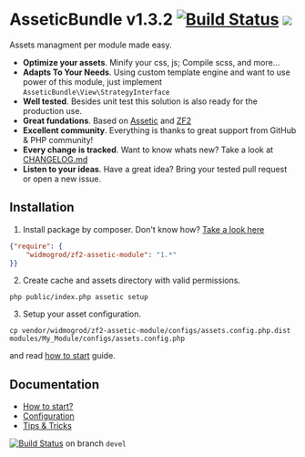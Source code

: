 # AsseticBundle v1.3.2 [![Build Status](https://travis-ci.org/widmogrod/zf2-assetic-module.png?branch=master)](https://travis-ci.org/widmogrod/zf2-assetic-module) [![](http://stillmaintained.com/widmogrod/zf2-assetic-module.png)](http://stillmaintained.com/widmogrod/zf2-assetic-module)

Assets managment per module made easy.

  * **Optimize your assets**. Minify your css, js; Compile scss, and more...
  * **Adapts To Your Needs**. Using custom template engine and want to use power of this module, just implement `AsseticBundle\View\StrategyInterface`
  * **Well tested**. Besides unit test this solution is also ready for the production use.
  * **Great fundations**. Based on [Assetic](https://github.com/kriswallsmith/assetic) and [ZF2](https://github.com/zendframework/zf2)
  * **Excellent community**. Everything is thanks to great support from GitHub & PHP community!
  * **Every change is tracked**. Want to know whats new? Take a look at [CHANGELOG.md](https://github.com/widmogrod/zf2-assetic-module/blob/master/CHANGELOG.md)
  * **Listen to your ideas**. Have a great idea? Bring your tested pull request or open a new issue.


## Installation

1. Install package by composer. Don't know how? [Take a look here](http://getcomposer.org/doc/00-intro.md#introduction)
``` json
{"require": {
    "widmogrod/zf2-assetic-module": "1.*"
}}
```

2. Create cache and assets directory with valid permissions.
```
php public/index.php assetic setup
```

3. Setup your asset configuration.
```
cp vendor/widmogrod/zf2-assetic-module/configs/assets.config.php.dist modules/My_Module/configs/assets.config.php
```
and read [how to start](https://github.com/widmogrod/zf2-assetic-module/blob/master/docs/howto.md) guide.

## Documentation

  * [How to start?](https://github.com/widmogrod/zf2-assetic-module/blob/master/docs/howto.md)
  * [Configuration](https://github.com/widmogrod/zf2-assetic-module/blob/master/docs/config.md)
  * [Tips & Tricks](https://github.com/widmogrod/zf2-assetic-module/blob/master/docs/tips.md)

[![Build Status](https://travis-ci.org/widmogrod/zf2-assetic-module.png?branch=devel)](https://travis-ci.org/widmogrod/zf2-assetic-module)  on branch `devel`
